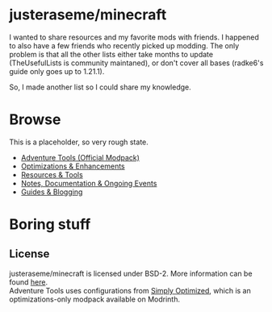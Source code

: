 # justeraseme/minecraft
I wanted to share resources and my favorite mods with friends. 
I happened to also have a few friends who recently picked up modding. 
The only problem is that all the other lists either take months to update 
(TheUsefulLists is community maintaned), or don't cover all bases (radke6's 
guide only goes up to 1.21.1).

So, I made another list so I could share my knowledge.

# Browse
This is a placeholder, so very rough state.

- [Adventure Tools (Official Modpack)](advtools)
- [Optimizations & Enhancements](mods)
- [Resources & Tools](tools)
- [Notes, Documentation & Ongoing Events](notes)
- [Guides & Blogging](lockpick)

# Boring stuff

## License
justeraseme/minecraft is licensed under BSD-2. More information can be found [here](LICENSE).  
Adventure Tools uses configurations from [Simply Optimized](https://modrinth.com/modpack/sop), which is an optimizations-only modpack available on Modrinth.